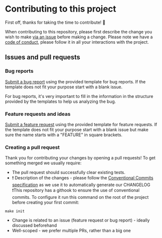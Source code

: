 # Contributing to this project

First off, thanks for taking the time to contribute! 🎉

When contributing to this repository, please first describe the change you wish to make [via an issue](https://github.com/cardano-foundation/veridian-docs/issues/new) before making a change.
Please note we have a [code of conduct](CODE_OF_CONDUCT.md), please follow it in all your interactions with the project.

## Issues and pull requests

### Bug reports

[Submit a bug report](https://github.com/cardano-foundation/veridian-docs/issues/new?assignees=&labels=&projects=&template=bug_report.yml&title=%5BBUG%5D+) using the provided template for bug reports. If the template does not fit your purpose start with a blank issue.

For bug reports, it's very important to fill in the information in the structure provided by the templates to help us analyzing the bug.

### Feature requests and ideas

[Submit a feature request](https://github.com/cardano-foundation/veridian-docs/issues/new?assignees=&labels=&projects=&template=feature_request.yml&title=%5BFEATURE%5D+) using the provided template for feature requests. If the template does not fit your purpose start with a blank issue but make sure the name starts with a "FEATURE" in square brackets.

### Creating a pull request

Thank you for contributing your changes by opening a pull requests! To get something merged we usually require:

- The pull request should successfully clear existing tests.
- ❗ Description of the changes - please follow the [Conventional Commits specification](https://www.conventionalcommits.org/en/v1.0.0/#specification) as we use it to automatically generate our CHANGELOG ❗This repository has a githook to ensure the use of conventional commits. To configure it run this command on the root of the project before creating your first commit:

```
make init
```

- Change is related to an issue (feature request or bug report) - ideally discussed beforehand
- Well-scoped - we prefer multiple PRs, rather than a big one